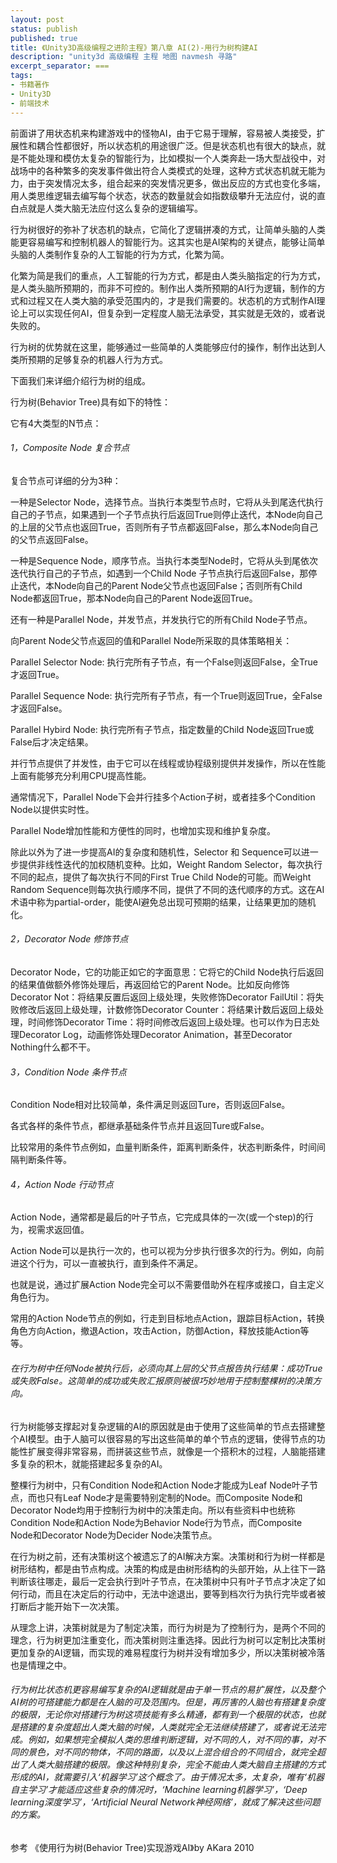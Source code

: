 ```yaml
---
layout: post
status: publish
published: true
title: 《Unity3D高级编程之进阶主程》第八章 AI(2)-用行为树构建AI
description: "unity3d 高级编程 主程 地图 navmesh 寻路"
excerpt_separator: ===
tags:
- 书籍著作
- Unity3D
- 前端技术
---
```


前面讲了用状态机来构建游戏中的怪物AI，由于它易于理解，容易被人类接受，扩展性和耦合性都很好，所以状态机的用途很广泛。但是状态机也有很大的缺点，就是不能处理和模仿太复杂的智能行为，比如模拟一个人类奔赴一场大型战役中，对战场中的各种繁多的突发事件做出符合人类模式的处理，这种方式状态机就无能为力，由于突发情况太多，组合起来的突发情况更多，做出反应的方式也变化多端，用人类思维逻辑去编写每个状态，状态的数量就会如指数级攀升无法应付，说的直白点就是人类大脑无法应付这么复杂的逻辑编写。

行为树很好的弥补了状态机的缺点，它简化了逻辑拼凑的方式，让简单头脑的人类能更容易编写和控制机器人的智能行为。这其实也是AI架构的关键点，能够让简单头脑的人类制作复杂的人工智能的行为方式，化繁为简。

化繁为简是我们的重点，人工智能的行为方式，都是由人类头脑指定的行为方式，是人类头脑所预期的，而非不可控的。制作出人类所预期的AI行为逻辑，制作的方式和过程又在人类大脑的承受范围内的，才是我们需要的。状态机的方式制作AI理论上可以实现任何AI，但复杂到一定程度人脑无法承受，其实就是无效的，或者说失败的。

行为树的优势就在这里，能够通过一些简单的人类能够应付的操作，制作出达到人类所预期的足够复杂的机器人行为方式。

下面我们来详细介绍行为树的组成。

行为树(Behavior Tree)具有如下的特性：

它有4大类型的N节点：

###### 1，Composite Node 复合节点

复合节点可详细的分为3种：

一种是Selector Node，选择节点。当执行本类型节点时，它将从头到尾迭代执行自己的子节点，如果遇到一个子节点执行后返回True则停止迭代，本Node向自己的上层的父节点也返回True，否则所有子节点都返回False，那么本Node向自己的父节点返回False。

一种是Sequence Node，顺序节点。当执行本类型Node时，它将从头到尾依次迭代执行自己的子节点，如遇到一个Child Node 子节点执行后返回False，那停止迭代，本Node向自己的Parent Node父节点也返回False；否则所有Child Node都返回True，那本Node向自己的Parent Node返回True。

还有一种是Parallel Node，并发节点，并发执行它的所有Child Node子节点。

向Parent Node父节点返回的值和Parallel Node所采取的具体策略相关：

Parallel Selector Node: 执行完所有子节点，有一个False则返回False，全True才返回True。

Parallel Sequence Node: 执行完所有子节点，有一个True则返回True，全False才返回False。

Parallel Hybird Node: 执行完所有子节点，指定数量的Child Node返回True或False后才决定结果。

并行节点提供了并发性，由于它可以在线程或协程级别提供并发操作，所以在性能上面有能够充分利用CPU提高性能。

通常情况下，Parallel Node下会并行挂多个Action子树，或者挂多个Condition Node以提供实时性。

Parallel Node增加性能和方便性的同时，也增加实现和维护复杂度。

除此以外为了进一步提高AI的复杂度和随机性，Selector 和 Sequence可以进一步提供非线性迭代的加权随机变种。比如，Weight Random Selector，每次执行不同的起点，提供了每次执行不同的First True Child Node的可能。而Weight Random Sequence则每次执行顺序不同，提供了不同的迭代顺序的方式。这在AI术语中称为partial-order，能使AI避免总出现可预期的结果，让结果更加的随机化。

###### 2，Decorator Node 修饰节点

Decorator Node，它的功能正如它的字面意思：它将它的Child Node执行后返回的结果值做额外修饰处理后，再返回给它的Parent Node。比如反向修饰Decorator Not：将结果反置后返回上级处理，失败修饰Decorator FailUtil：将失败修改后返回上级处理，计数修饰Decorator Counter：将结果计数后返回上级处理，时间修饰Decorator Time：将时间修改后返回上级处理。也可以作为日志处理Decorator Log，动画修饰处理Decorator Animation，甚至Decorator Nothing什么都不干。

###### 3，Condition Node 条件节点

Condition Node相对比较简单，条件满足则返回Ture，否则返回False。

各式各样的条件节点，都继承基础条件节点并且返回Ture或False。

比较常用的条件节点例如，血量判断条件，距离判断条件，状态判断条件，时间间隔判断条件等。

###### 4，Action Node 行动节点

Action Node，通常都是最后的叶子节点，它完成具体的一次(或一个step)的行为，视需求返回值。

Action Node可以是执行一次的，也可以视为分步执行很多次的行为。例如，向前进这个行为，可以一直被执行，直到条件不满足。

也就是说，通过扩展Action Node完全可以不需要借助外在程序或接口，自主定义角色行为。

常用的Action Node节点的例如，行走到目标地点Action，跟踪目标Action，转换角色方向Action，撤退Action，攻击Action，防御Action，释放技能Action等等。

###### 在行为树中任何Node被执行后，必须向其上层的父节点报告执行结果：成功True或失败False。这简单的成功或失败汇报原则被很巧妙地用于控制整棵树的决策方向。

行为树能够支撑起对复杂逻辑的AI的原因就是由于使用了这些简单的节点去搭建整个AI模型。由于人脑可以很容易的写出这些简单的单个节点的逻辑，使得节点的功能性扩展变得非常容易，而拼装这些节点，就像是一个搭积木的过程，人脑能搭建多复杂的积木，就能搭建起多复杂的AI。

整棵行为树中，只有Condition Node和Action Node才能成为Leaf Node叶子节点，而也只有Leaf Node才是需要特别定制的Node。而Composite Node和Decorator Node均用于控制行为树中的决策走向。所以有些资料中也统称Condition Node和Action Node为Behavior Node行为节点，而Composite Node和Decorator Node为Decider Node决策节点。

在行为树之前，还有决策树这个被遗忘了的AI解决方案。决策树和行为树一样都是树形结构，都是由节点构成。决策的构成是由树形结构的头部开始，从上往下一路判断该往哪走，最后一定会执行到叶子节点，在决策树中只有叶子节点才决定了如何行动，而且在决定后的行动中，无法中途退出，要等到档次行为执行完毕或者被打断后才能开始下一次决策。

从理念上讲，决策树就是为了制定决策，而行为树是为了控制行为，是两个不同的理念，行为树更加注重变化，而决策树则注重选择。因此行为树可以定制比决策树更加复杂的AI逻辑，而实现的难易程度行为树并没有增加多少，所以决策树被冷落也是情理之中。

###### 行为树比状态机更容易编写复杂的AI逻辑就是由于单一节点的易扩展性，以及整个AI树的可搭建能力都是在人脑的可及范围内。但是，再厉害的人脑也有搭建复杂度的极限，无论你对搭建行为树这项技能有多么精通，都有到一个极限的状态，也就是搭建的复杂度超出人类大脑的时候，人类就完全无法继续搭建了，或者说无法完成。例如，如果想完全模拟人类的思维判断逻辑，对不同的人，对不同的事，对不同的景色，对不同的物体，不同的路面，以及以上混合组合的不同组合，就完全超出了人类大脑搭建的极限。像这种特别复杂，完全不能由人类大脑自主搭建的方式形成的AI，就需要引入‘机器学习’这个概念了。由于情况太多，太复杂，唯有‘机器自主学习’才能适应这些复杂的情况时，‘Machine learning机器学习’，‘Deep learning深度学习’，‘Artificial Neural Network神经网络’，就成了解决这些问题的方案。


参考 《使用行为树(Behavior Tree)实现游戏AI》by AKara 2010



